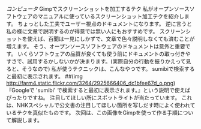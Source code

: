 *コンピュータ* Gimpでスクリーンショットを加工するテク
私がオープンソースソフトウェアのマニュアルに使っているスクリーンショット加工テクを紹介します。
ちょっとした工夫でユーザー視点のドキュメントになります。
逆に言うと私の様に文章で説明するのが得意では無い人にもおすすめです。
スクリーンショットを使えば、百聞は一見にしかずで、文章で色々説明しなくても済むことが増えます。
そう、オープンソースソフトウェアのドキュメントは意外と重要です。
いくらソフトウェアの品質が良くても使う前にドキュメントの取っ付きやすさで、試用するかしないかが決まります。(実際自分の行動を振りかえって見ると、そうなので)
私が使うテクニックは、こんなやつです。
 sumibiで検索すると最初に表示されます。
 ##(img http://farm4.static.flickr.com/3264/2925666406_dc1bfee67d_o.png)
『Googleで 'sumibi' で検索すると最初に表示されます。』という説明で使えばぴったりですね。
注目してほしい所にスポットライトが当たっています。
これは、NHKスペシャルで公文書の注目してほしい箇所を写しだす時によく使われているテクを真似たものです。
次回は、この画像をGimpを使って作る手順について解説します。
